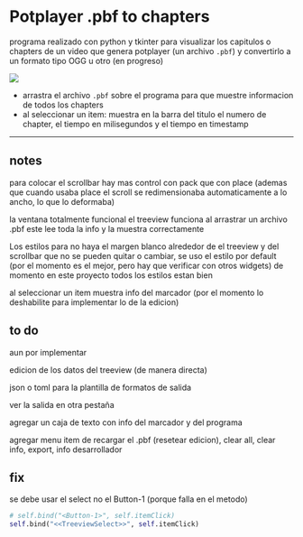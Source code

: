 # Potplayer .pbf to chapters
programa realizado con python y tkinter para visualizar los capitulos o chapters de un video que genera potplayer (un archivo `.pbf`) y convertirlo a un formato tipo OGG u otro (en progreso) 

![](para_md/captura1.png)

* arrastra el archivo `.pbf` sobre el programa para que muestre informacion de todos los chapters
* al seleccionar un item: muestra en la barra del titulo el numero de chapter, el tiempo en milisegundos y el tiempo en timestamp


---

## notes

para colocar el scrollbar hay mas control con pack  que con place (ademas que cuando usaba place el scroll se redimensionaba automaticamente a lo ancho, lo que lo deformaba)

la ventana totalmente funcional
el treeview funciona al arrastrar un archivo .pbf este lee toda la info y la muestra correctamente

Los estilos para no haya el margen blanco alrededor de el treeview y del scrollbar que no se pueden quitar o cambiar, se uso el estilo por default (por el momento es el mejor, pero hay que verificar con otros widgets) de momento en este proyecto todos los estilos estan bien

al seleccionar un item muestra info del marcador (por el momento lo deshabilite para implementar lo de la edicion)

## to do

aun por implementar

edicion de los datos del treeview (de manera directa)

json o toml para la plantilla de formatos de salida

ver la salida en otra pestaña

agregar un caja de texto con info del marcador y del programa

agregar menu item de recargar el .pbf (resetear edicion), clear all, clear info, export, info desarrollador

## fix

se debe usar el select no el Button-1 (porque falla en el metodo)

```python
# self.bind("<Button-1>", self.itemClick)
self.bind("<<TreeviewSelect>>", self.itemClick)
```